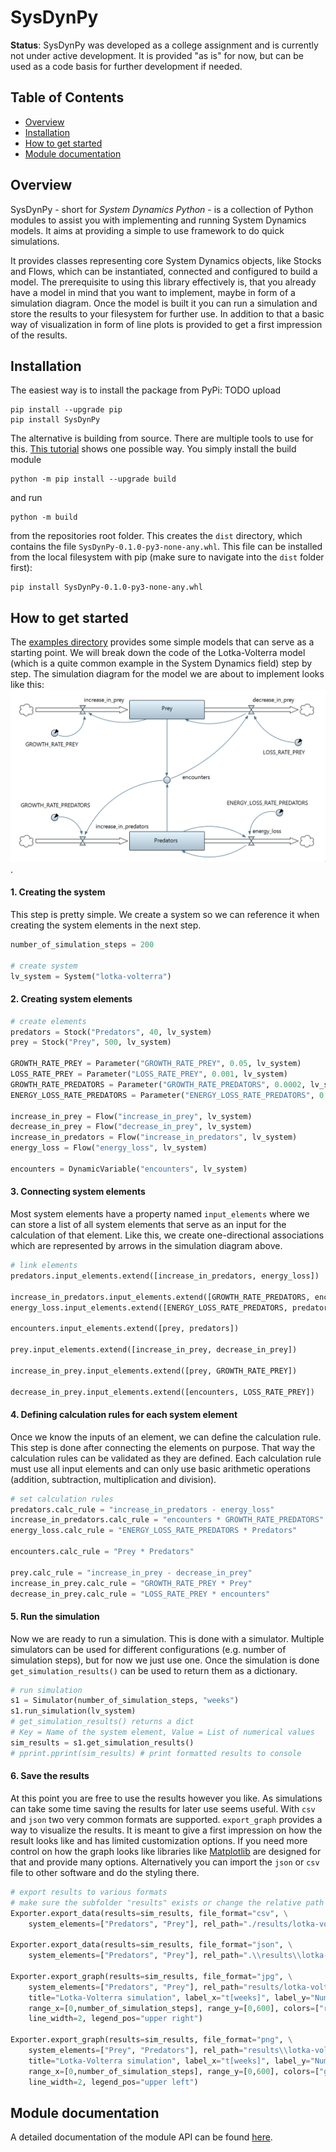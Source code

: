 # SysDynPy

**Status**: SysDynPy was developed as a college assignment and is currently not under active development. It is provided "as is" for now, but can be used as a code basis for further development if needed.

## Table of Contents
- [Overview](#overview)
- [Installation](#installation)
- [How to get started](#how-to-get-started)
- [Module documentation](#module-documentation)

## Overview
SysDynPy - short for *System Dynamics Python* - is a collection of Python modules
to assist you with implementing and running System Dynamics models. It aims at providing a simple to use framework to do quick simulations.

It provides classes representing core System Dynamics objects, like Stocks and Flows, which can be instantiated, connected and configured to build a model. The prerequisite to using this library effectively is, that you already have a model in mind that you want to implement, maybe in form of a simulation diagram. Once the model is built it you can run a simulation and store the results to your filesystem for further use. In addition to that a basic way of visualization in form of line plots is provided to get a first impression of the results.

## Installation

The easiest way is to install the package from PyPi: TODO upload

    pip install --upgrade pip
    pip install SysDynPy

The alternative is building from source. There are multiple tools to use for this. [This tutorial](https://packaging.python.org/tutorials/packaging-projects/#generating-distribution-archives) shows one possible way. You simply install the build module 

    python -m pip install --upgrade build

and run

    python -m build

from the repositories root folder. This creates the `dist` directory, which contains the file `SysDynPy-0.1.0-py3-none-any.whl`. This file can be installed from the local filesystem with pip (make sure to navigate into the `dist` folder first):

    pip install SysDynPy-0.1.0-py3-none-any.whl


## How to get started
The [examples directory](examples) provides some simple models that can serve as a starting point. We will break down the code of the Lotka-Volterra model (which is a quite common example in the System Dynamics field) step by step.
The simulation diagram for the model we are about to implement looks like this:
![simulation-diagram-lotka-volterra](examples/simulation-diagram-lotka-volterra.png "simulation-diagram-lotka-volterra"). 

#### 1. Creating the system
This step is pretty simple. We create a system so we can reference it when creating the system elements in the next step.

```python
number_of_simulation_steps = 200

# create system
lv_system = System("lotka-volterra")
```

#### 2. Creating system elements


```python
# create elements
predators = Stock("Predators", 40, lv_system)
prey = Stock("Prey", 500, lv_system)

GROWTH_RATE_PREY = Parameter("GROWTH_RATE_PREY", 0.05, lv_system)
LOSS_RATE_PREY = Parameter("LOSS_RATE_PREY", 0.001, lv_system)
GROWTH_RATE_PREDATORS = Parameter("GROWTH_RATE_PREDATORS", 0.0002, lv_system)
ENERGY_LOSS_RATE_PREDATORS = Parameter("ENERGY_LOSS_RATE_PREDATORS", 0.1, lv_system)

increase_in_prey = Flow("increase_in_prey", lv_system)
decrease_in_prey = Flow("decrease_in_prey", lv_system)
increase_in_predators = Flow("increase_in_predators", lv_system)
energy_loss = Flow("energy_loss", lv_system)

encounters = DynamicVariable("encounters", lv_system)
```

#### 3. Connecting system elements
Most system elements have a property named `input_elements` where we can store a list of all system elements that serve as an input for the calculation of that element. Like this, we create one-directional associations which are represented by arrows in the simulation diagram above.

```python
# link elements
predators.input_elements.extend([increase_in_predators, energy_loss])

increase_in_predators.input_elements.extend([GROWTH_RATE_PREDATORS, encounters])
energy_loss.input_elements.extend([ENERGY_LOSS_RATE_PREDATORS, predators])

encounters.input_elements.extend([prey, predators])

prey.input_elements.extend([increase_in_prey, decrease_in_prey])

increase_in_prey.input_elements.extend([prey, GROWTH_RATE_PREY])

decrease_in_prey.input_elements.extend([encounters, LOSS_RATE_PREY])
```

#### 4. Defining calculation rules for each system element
Once we know the inputs of an element, we can define the calculation rule. This step is done after connecting the elements on purpose. That way the calculation rules can be validated as they are defined.
Each calculation rule must use all input elements and can only use basic arithmetic operations (addition, subtraction, multiplication and division).

```python
# set calculation rules
predators.calc_rule = "increase_in_predators - energy_loss"
increase_in_predators.calc_rule = "encounters * GROWTH_RATE_PREDATORS"
energy_loss.calc_rule = "ENERGY_LOSS_RATE_PREDATORS * Predators"

encounters.calc_rule = "Prey * Predators"

prey.calc_rule = "increase_in_prey - decrease_in_prey"
increase_in_prey.calc_rule = "GROWTH_RATE_PREY * Prey"
decrease_in_prey.calc_rule = "LOSS_RATE_PREY * encounters"
```

#### 5. Run the simulation
Now we are ready to run a simulation. This is done with a simulator. Multiple simulators can be used for different configurations (e.g. number of simulation steps), but for now we just use one.
Once the simulation is done `get_simulation_results()` can be used to return them as a dictionary.

```python
# run simulation
s1 = Simulator(number_of_simulation_steps, "weeks")
s1.run_simulation(lv_system)
# get_simulation_results() returns a dict
# Key = Name of the system element, Value = List of numerical values
sim_results = s1.get_simulation_results()
# pprint.pprint(sim_results) # print formatted results to console
```

#### 6. Save the results
At this point you are free to use the results however you like. As simulations can take some time saving the results for later use seems useful. With `csv` and `json` two very common formats are supported.
`export_graph` provides a way to visualize the results. It is meant to give a first impression on how the result looks like and has limited customization options. If you need more control on how the graph looks like libraries like [Matplotlib](https://matplotlib.org/) are designed for that and provide many options. Alternatively you can import the `json` or `csv` file to other software and do the styling there.

```python
# export results to various formats
# make sure the subfolder "results" exists or change the relative path
Exporter.export_data(results=sim_results, file_format="csv", \
    system_elements=["Predators", "Prey"], rel_path="./results/lotka-volterra-results.csv")

Exporter.export_data(results=sim_results, file_format="json", \
    system_elements=["Predators", "Prey"], rel_path=".\\results\\lotka-volterra-results.json")

Exporter.export_graph(results=sim_results, file_format="jpg", \
    system_elements=["Predators", "Prey"], rel_path="results/lotka-volterra-results", \
    title="Lotka-Volterra simulation", label_x="t[weeks]", label_y="Number of Animals",
    range_x=[0,number_of_simulation_steps], range_y=[0,600], colors=["red", "blue"],
    line_width=2, legend_pos="upper right")

Exporter.export_graph(results=sim_results, file_format="png", \
    system_elements=["Prey", "Predators"], rel_path="results\\lotka-volterra-results", \
    title="Lotka-Volterra simulation", label_x="t[weeks]", label_y="Number of Animals",
    range_x=[0,number_of_simulation_steps], range_y=[0,600], colors=["green", "orange"],
    line_width=2, legend_pos="upper left")
```

## Module documentation

A detailed documentation of the module API can be found [here](https://t16h05008.github.io/SysDynPy/).